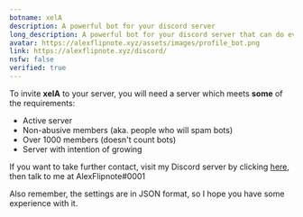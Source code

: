 ```yaml
---
botname: xelA
description: A powerful bot for your discord server
long_description: A powerful bot for your discord server that can do everything from fun commands to mod logging and tools
avatar: https://alexflipnote.xyz/assets/images/profile_bot.png
link: https://alexflipnote.xyz/discord/
nsfw: false
verified: true
---
```

To invite **xelA** to your server, you will need a server which meets **some** of the requirements:

- Active server
- Non-abusive members (aka. people who will spam bots)
- Over 1000 members (doesn't count bots)
- Server with intention of growing

If you want to take further contact, visit my Discord server by clicking [here](https://discord.gg/DpxkY3x), then talk to me at AlexFlipnote#0001

Also remember, the settings are in JSON format, so I hope you have some experience with it.
